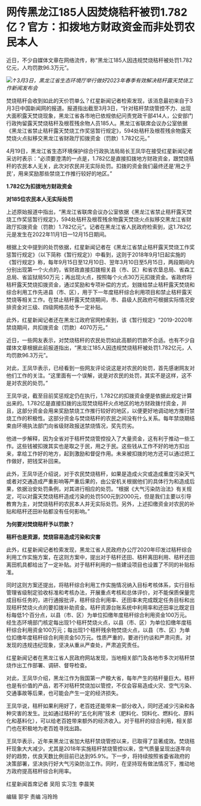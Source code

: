 # 网传黑龙江185人因焚烧秸秆被罚1.782亿？官方：扣拨地方财政资金而非处罚农民本人

近日，不少自媒体文章在网络流传，称“黑龙江185人因违规焚烧秸秆被处罚1.782亿元，人均罚款96.3万元”。

![](https://inews.gtimg.com/om_bt/OpoOdKkTDkC1dOiX8C7hZinAvlgo6cB1KWYnnH6ru7HIIAA/1000)_↑3月3日，黑龙江省生态环境厅举行做好2023年春季有效解决秸秆露天焚烧工作新闻发布会_

焚烧秸秆会收到如此的天价罚单么？红星新闻记者检索发现，该消息最初来自于3月3日中国新闻网的报道。报道指出截至3月3日，“针对秸秆禁烧管控不力、出现大面积露天焚烧现象，黑龙江省各市地已依规依纪问责党政干部414人，公安部门行政拘留露天焚烧秸秆及根茬残余物人员185人。黑龙江省联席会议办公室依据《黑龙江省禁止秸秆露天焚烧工作奖惩暂行规定》，594处秸秆及根茬残余物露天焚烧火点拟移交黑龙江省财政厅扣拨资金（罚款）1.782亿元。”

4月19日，黑龙江省生态环境保护综合行政执法局局长王凤华在接受红星新闻记者采访时表示：“必须要澄清的一点是，1.782亿是直接扣拨地方财政资金，跟焚烧秸秆的农民本人无关，此次对农民并无实际处罚。扣拨的资金我们最终还是‘用之于民’，用来奖励那些禁烧工作推行较好的地区。”

**1.782亿为扣拨地方财政资金**

**对185位农民本人无实际处罚**

上述原始报道中指出，“黑龙江省联席会议办公室依据《黑龙江省禁止秸秆露天焚烧工作奖惩暂行规定》，594处秸秆及根茬残余物露天焚烧火点拟移交黑龙江省财政厅扣拨资金（罚款）1.782亿元”。记者在黑龙江省人民政府检索到，这1.782亿元是发生在2022年11月1日—12月15日期间。

根据上文中提到的处罚依据，红星新闻记者在《黑龙江省禁止秸秆露天焚烧工作奖惩暂行规定》（以下简称《暂行规定》）中看到，这则于2018年9月1日起实施的《暂行规定》称，每年9月15日至12月10日、翌年3月10日至5月15日，两段期间内分别出现第一个火点的，省财政直接扣拨相关县（市、区）和省农垦总局、省森工总局、省监狱局50万元；再出现火点，按照每个火点30万元扣拨资金。省政府将秸秆露天焚烧扣拨资金，通过奖励和专项补偿的方式，划拨给禁止秸秆露天焚烧和综合利用工作先进县（市、区），用于下一年度秸秆综合利用项目和禁止秸秆露天焚烧等相关工作。在禁止秸秆露天焚烧期间，市、县级人民政府可根据实际情况安排资金对三级、四级网格员给予一定补贴。

此外，红星新闻记者还在黑龙江政府官网检索到，该《暂行规定》“2019-2020年禁烧期间，共扣拨资金（罚款）4070万元。”

近日，一些网友表示，对焚烧秸秆的农民处罚如此高额的罚款不合适。也有不少自媒体文章根据此前报道指出，“黑龙江185人因违规焚烧秸秆被处罚1.782亿元，人均罚款96.3万元”。

对此，王凤华表示，已经看到一些网友评论说这是对农民的处罚，首先感谢网友对他们工作的关注。“这里面有一个误解，说是对农民的处罚，其实不是这样，这不是对农民的处罚。”

王凤华说，截至目前奖惩规定仍在执行，1.782亿的扣拨资金便是依据此规定计算出来的。1.782亿是直接扣拨的出现焚烧秸秆火点地区的地方财政拨付资金，并且，这部分资金会用来奖励禁烧工作推行较好的地区，以便更好地调动地方推行禁烧工作的积极性。这部分资金与焚烧秸秆的农民之间没有什么关系。每年禁烧期结束由环境执法部门向省级财政报送禁烧情况，奖先罚劣。

他进一步解释，因为全省对于秸秆焚烧管控投入了大量资金，这有利于推动一些工作。这些钱被扣拨其实也是取之于民，用之于民。这些钱从工作不好的地方扣出来，拿给工作好的地方，起到激励和督促作用。未来被扣拨的地方还可以通过把工作做好，把钱奖补回来。

此外，王凤华还介绍说，对于农民焚烧秸秆，如果是造成火灾或造成重度污染天气或者对交通造成严重影响等严重后果的，由公安机关根据他们的具体行为和造成后果，依据治安处罚条例，对其进行相应的处罚。“根据《大气污染防治法》有关规定，可以对露天焚烧秸秆造成污染的处罚500元到2000元，但是我们主要以引导教育为主，对焚烧秸秆的农民本人并无实际处罚。另外，上述扣缴资金对农民的补贴和秸秆还田补贴都没有任何影响。”

**为何要对焚烧秸秆予以罚款？**

**秸秆也是资源，焚烧容易造成污染和灾害**

此外，红星新闻记者检索发现，黑龙江省人民政府办公厅2020年印发过秸秆综合利用工作实施方案，在这则方案中，提出对于秸秆还田、秸秆离田利用、秸秆还田离田机具都给出了一定补贴。对于秸秆利用的一些建设项目也设置了不同的补贴标准。

同时这则方案还提出，将秸秆综合利用工作实施情况纳入目标考核体系，实行目标管理省级制定验收标准和考核办法，开展重点考核和总体评价，对不能保质保量完成目标任务的，进行通报批评，秸秆综合利用率、还田率未完成既定任务目标和出现秸秆焚烧火点的要扣拨补助资金。秸秆资源台账系统中利用率和还田率比既定目标每低1个百分点，以县（市、区）为单位扣缴年度秸秆综合利用资金100万元。经生态环境部门核定每出现1个秸秆焚烧火点，以县（市、区）为单位扣缴年度秸秆综合利用资金100万元；每出现1个秸秆残余物焚烧火点，以县（市、区）为单位扣缴年度秸秆综合利用资金50万元。性质严重的，要进行约谈和严肃问责。对发现的违规违纪现象，坚决从重从严查处，严肃追究责任。

红星新闻记者在黑龙江省人民政府网站发现，当地相关部门及各地市多次对秸秆禁烧作出工作部署、调研、督导检查。

对此，王凤华介绍，黑龙江作为我国第一产粮大省，每年产生的秸秆量巨大。秸秆也是有价值的产品，若不对秸秆焚烧加以管控，不仅会容易造成火灾、空气污染、交通事故等后果，也可能会产生一定的经济损失。

王凤华说，秸秆如果利用好了，老百姓还能带来一部分收入，同时还减少污染和各种灾害的发生。比如通过秸秆的“五化利用”技术（肥料化、饲料化、燃料化、原料化和基料化），可以给老百姓带来额外的经济收入。对于秸秆的综合利用，相关部门也在积极地为老百姓寻找出路。

王凤华表示，近年来黑龙江省加大秸秆禁烧管控以来，已取得了显著成效。焚烧秸秆现象大大减少。尤其是2018年实施秸秆禁烧管控以来，空气质量呈现出逐年向好的趋势，优良天数比例目前已达到95.9%。下一步，将持续按照省委省政府的决策部署，坚决执行好大气污染防治工作。同时，在坚持现有做法情况下，推动地方政府提高秸秆综合利用率。

红星新闻首席记者 吴阳 实习生 李晨笑

编辑 郭宇 责编 冯玲玲

